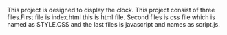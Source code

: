 This project is designed to display the clock. This project consist of three files.First file is index.html this is html file. Second files is css file which is named as STYLE.CSS and the last files is javascript and names as script.js.
